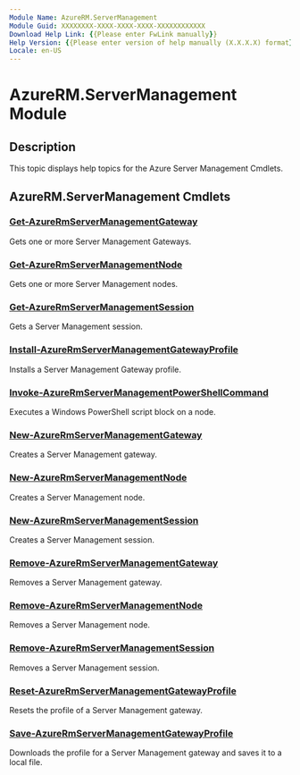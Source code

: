 ```yaml
---
Module Name: AzureRM.ServerManagement
Module Guid: XXXXXXXX-XXXX-XXXX-XXXX-XXXXXXXXXXXX
Download Help Link: {{Please enter FwLink manually}}
Help Version: {{Please enter version of help manually (X.X.X.X) format}}
Locale: en-US
---
```


# AzureRM.ServerManagement Module
## Description
This topic displays help topics for the Azure Server Management Cmdlets.

## AzureRM.ServerManagement Cmdlets
### [Get-AzureRmServerManagementGateway](.\Get-AzureRmServerManagementGateway.md)
Gets one or more Server Management Gateways.


### [Get-AzureRmServerManagementNode](.\Get-AzureRmServerManagementNode.md)
Gets one or more Server Management nodes.


### [Get-AzureRmServerManagementSession](.\Get-AzureRmServerManagementSession.md)
Gets a Server Management session.


### [Install-AzureRmServerManagementGatewayProfile](.\Install-AzureRmServerManagementGatewayProfile.md)
Installs a Server Management Gateway profile.


### [Invoke-AzureRmServerManagementPowerShellCommand](.\Invoke-AzureRmServerManagementPowerShellCommand.md)
Executes a Windows PowerShell script block on a node.


### [New-AzureRmServerManagementGateway](.\New-AzureRmServerManagementGateway.md)
Creates a Server Management gateway.


### [New-AzureRmServerManagementNode](.\New-AzureRmServerManagementNode.md)
Creates a Server Management node.


### [New-AzureRmServerManagementSession](.\New-AzureRmServerManagementSession.md)
Creates a Server Management session.


### [Remove-AzureRmServerManagementGateway](.\Remove-AzureRmServerManagementGateway.md)
Removes a Server Management gateway.


### [Remove-AzureRmServerManagementNode](.\Remove-AzureRmServerManagementNode.md)
Removes a Server Management node.


### [Remove-AzureRmServerManagementSession](.\Remove-AzureRmServerManagementSession.md)
Removes a Server Management session.


### [Reset-AzureRmServerManagementGatewayProfile](.\Reset-AzureRmServerManagementGatewayProfile.md)
Resets the profile of a Server Management gateway.


### [Save-AzureRmServerManagementGatewayProfile](.\Save-AzureRmServerManagementGatewayProfile.md)
Downloads the profile for a Server Management gateway and saves it to a local file.



